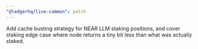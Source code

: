 ```yaml
---
"@ledgerhq/live-common": patch
---
```


Add cache busting strategy for NEAR LLM staking positions, and cover staking edge case where node returns a tiny bit less than what was actually staked.
